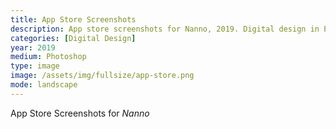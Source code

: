 ```yaml
---
title: App Store Screenshots
description: App store screenshots for Nanno, 2019. Digital design in Photoshop.
categories: [Digital Design]
year: 2019
medium: Photoshop
type: image
image: /assets/img/fullsize/app-store.png
mode: landscape
---
```


App Store Screenshots for *Nanno*
